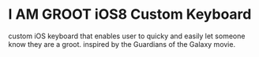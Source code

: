 I AM GROOT iOS8 Custom Keyboard
=============================

custom iOS keyboard that enables user to quicky and easily let someone know they are a groot. inspired by the Guardians of the Galaxy movie.
